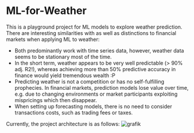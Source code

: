 # ML-for-Weather
This is a playground project for ML models to explore weather prediction. There are interesting similarities with as well as distinctions to financial markets when applying ML to weather:
- Both predominantly work with time series data, however, weather data seems to be stationary most of the time.
- In the short term, weather appears to be very well predictable (> 90% adj. R2!), whereas achieving more than 50% predictive accuracy in finance would yield tremendous wealth :P
- Predicting weather is not a competition or has no self-fulfilling prophecies. In financial markets, prediction models lose value over time, e.g. due to changing environments or market participants exploiting mispricings which then disappear.
- When setting up forecasting models, there is no need to consider transactions costs, such as trading fees or taxes.


Currently, the project architecture is as follows:
![grafik](https://user-images.githubusercontent.com/52510339/164980382-1ce3d000-5444-463f-a5c1-9c5e122c459a.png)

